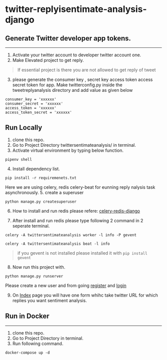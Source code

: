 # twitter-replyisentimate-analysis-django
## Generate Twitter developer app tokens.
---
1. Activate your twitter account to developer twitter account one.
2. Make Elevated project to get reply. 
> If essential project is there you are not allowed to get reply of tweet
3. please generate the consumer key , secret key access token access secret token for app. Make twitterconfig.py inside the tweetreplyanalysis directory and add value as given below
```
consumer_key = 'xxxxxx'
consumer_secret = 'xxxxxx'
access_token = 'xxxxxx'
access_token_secret = 'xxxxxx'
```
## Run Locally  
1. clone this repo.
2. Go to Project Directory twittersentimateanalysis/ in terminal. 
3. Activate virtual environment  by typing below function.
```
pipenv shell
```
4. Install dependency list.
```
pip install -r requiremenets.txt
```
Here we are using celery, redis celery-beat for eunning reply nalysis task asynchronously.
5. create a superuser
```
python manage.py createsuperuser
```
6. How to install and run redis please refere: [celery-redis-django](https://www.codingforentrepreneurs.com/blog/celery-redis-django)

7. After install  and run redis please type following 2 command in 2 seperate terminal.
```
celery -A twittersentimateanalysis worker -l info -P gevent

celery -A twittersentimateanalysis beat -l info
```
> if you gevent is   not installed please installed it with ``` pip install gevent ```

8. Now run this project with.
```
python manage.py runserver
```
Please create a new user and from going [register](http://localhost:8000/register)  and [login](http://localhost:8000/login)

9. On [Index](http://localhost:8000/index) page you will have one form whihc take twitter URL for which replies you want sentiment analysis. 

## Run in Docker
---
1. clone this repo.
2. Go to Project Directory in terminal.
3. Run following command.
```
docker-compose up -d
```
